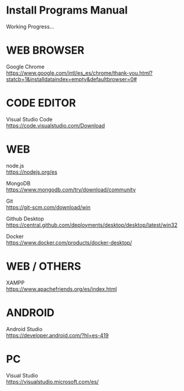 # Install Programs Manual

Working Progress...

# WEB BROWSER
Google Chrome <br>
https://www.google.com/intl/es_es/chrome/thank-you.html?statcb=1&installdataindex=empty&defaultbrowser=0#

# CODE EDITOR
Visual Studio Code <br>
https://code.visualstudio.com/Download

# WEB

node.js <br>
https://nodejs.org/es

MongoDB <br>
https://www.mongodb.com/try/download/community

Git <br>
https://git-scm.com/download/win

Github Desktop <br>
https://central.github.com/deployments/desktop/desktop/latest/win32 <br>

Docker <br>
https://www.docker.com/products/docker-desktop/

# WEB / OTHERS
XAMPP <br>
https://www.apachefriends.org/es/index.html

# ANDROID
Android Studio <br>
https://developer.android.com/?hl=es-419

# PC
Visual Studio <br>
https://visualstudio.microsoft.com/es/
